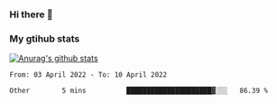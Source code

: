 ### Hi there 👋

### My gtihub stats

[![Anurag's github stats](https://github-readme-stats.vercel.app/api?username=gaozhidong)](https://github.com/gaozhidong/github-readme-stats)

<!--START_SECTION:waka-->

```text
From: 03 April 2022 - To: 10 April 2022

Other        5 mins          █████████████████████▓░░░   86.39 %
```

<!--END_SECTION:waka-->
